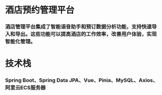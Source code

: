 # 酒店预约管理平台
### 酒店管理平台集成了智能语音助手和预订数据分析功能，支持快速导入和导出。这些功能可以提高酒店的工作效率，改善用户体验，实现智能化管理。

# 技术栈
### Spring Boot、Spring Data JPA、Vue、Pinia、MySQL、Axios、阿里云ECS服务器
